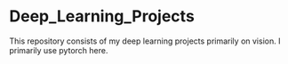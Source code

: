 # Deep_Learning_Projects
This repository consists of my deep learning projects primarily on vision. I primarily use pytorch here. 
